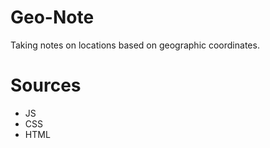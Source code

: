  # Geo-Note
 Taking notes on locations based on geographic coordinates.

 # Sources
 - JS
 - CSS
 - HTML 

 